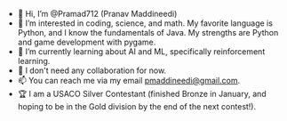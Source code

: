 - 👋 Hi, I’m @Pramad712 (Pranav Maddineedi)
- 👀 I’m interested in coding, science, and math. My favorite language is Python, and I know the fundamentals of Java. My strengths are Python and game development with pygame. 
- 🌱 I’m currently learning about AI and ML, specifically reinforcement learning.
- 💞️ I don't need any collaboration for now.
- 📫 You can reach me via my email pmaddineedi@gmail.com.
- 🏆 I am a USACO Silver Contestant (finished Bronze in January, and hoping to be in the Gold division by the end of the next contest!).

<!---
Pramad712/Pramad712 is a ✨ special ✨ repository because its `README.md` (this file) appears on your GitHub profile.
You can click the Preview link to take a look at your changes.
--->
